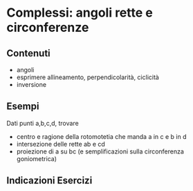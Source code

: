 # Complessi: angoli rette e circonferenze

## Contenuti

- angoli
- esprimere allineamento, perpendicolarità, ciclicità
- inversione

## Esempi

Dati punti a,b,c,d, trovare
- centro e ragione della rotomotetia che manda a in c e b in d
- intersezione delle rette ab e cd
- proiezione di a su bc (e semplificazioni sulla circonferenza goniometrica)

## Indicazioni Esercizi
